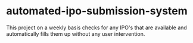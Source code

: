 # automated-ipo-submission-system
This project on a weekly basis checks for any IPO's that are available and automatically fills them up without any user intervention. 
